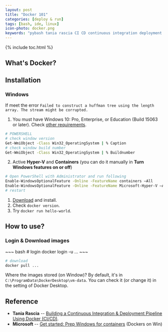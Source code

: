 ```yaml
---
layout: post
title: "Docker 101"
categories: [deploy & run]
tags: [bash, ide, linux]
icon-photo: docker.png
keywords: "pybash tania rascia CI CD continuous integration deployment pipeline docker idea how to use"
---
```


{% include toc.html %}

## What's Docker?

## Installation

### Windows

If meet the error `Failed to construct a huffman tree using the length array. The stream might be corrupted.`

1. You must have Windows 10: Pro, Enterprise, or Education (Build 15063 or later). Check [other requirements](https://docs.docker.com/docker-for-windows/install/#what-to-know-before-you-install).
  ~~~ bash
# POWERSHELL
# check window version
Get-WmiObject -Class Win32_OperatingSystem | % Caption
# check window build number
Get-WmiObject -Class Win32_OperatingSystem | % Buildnumber
  ~~~
2. Active **Hyper-V** and **Containers** (you can do it manually in **Turn Windows features on or off**)
  ~~~ bash
# Open PowerShell with Administrator and run following
Enable-WindowsOptionalFeature -Online -FeatureName containers –All
Enable-WindowsOptionalFeature -Online -FeatureName Microsoft-Hyper-V –All
# restart
  ~~~
1. [Download](https://docs.docker.com/docker-for-windows/install/) and install.
2. Check `docker version`.
3. Try `docker run hello-world`.

## How to use?

### Login & Download images

<div class="flex-50" markdown="1">
~~~ bash
# login
docker login -u ...
~~~

~~~ bash
# download
docker pull ...
~~~
</div>

Where the images stored (on Window)? By default, it's in `C:\ProgramData\DockerDesktop\vm-data`. You can check it (or change it) in the setting of Docker Desktop.

## Reference

- **Tania Rascia** -- [Building a Continuous Integration & Deployment Pipeline Using Docker (CI/CD)](https://www.taniarascia.com/continuous-integration-pipeline-docker/).
- **Microsoft** -- [Get started: Prep Windows for containers](https://docs.microsoft.com/en-us/virtualization/windowscontainers/quick-start/set-up-environment?tabs=Windows-Server) (Dockers on Win)